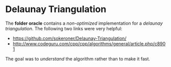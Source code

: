# Delaunay Triangulation

The <b>folder oracle</b> contains a <i>non-optimized</i> implementation for a <i>delaunay 
triangulation</i>. The following two links were very helpful:

* https://github.com/sokeroner/Delaunay-Triangulation/ 
* http://www.codeguru.com/cpp/cpp/algorithms/general/article.php/c8901

The goal was to <i>understand</i> the algorithm rather than to make it fast.




